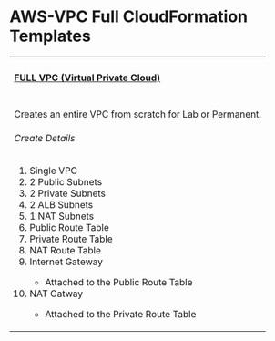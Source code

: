 # AWS-VPC Full CloudFormation Templates
<table width="100%">
    <tr>
        <th align="left" colspan="2"><h4><a href="github.com/kkpkishan/aws-full-vpc-cloudformation-templates.git"> FULL VPC (Virtual Private Cloud)</a></h4></th>
    </tr>
    <tr>
        <td width="100%" valign="top">
           <p>Creates an entire VPC from scratch for Lab or Permanent.</p>
           <h6>Create Details</h6>
           <ol>
            <li>Single VPC</li>
            <li>2 Public Subnets</li>
            <li>2 Private Subnets</li>
            <li>2 ALB Subnets</li>
            <li>1 NAT Subnets</li>
            <li>Public Route Table</li>
            <li>Private Route Table</li>
            <li>NAT Route Table</li>
            <li>Internet Gateway</li>
            <ul>
              <li>Attached to the Public Route Table</li>
            </ul>
            <li>NAT Gatway</li>
             <ul>
              <li>Attached to the Private Route Table</li>
            </ul>
               </table>

